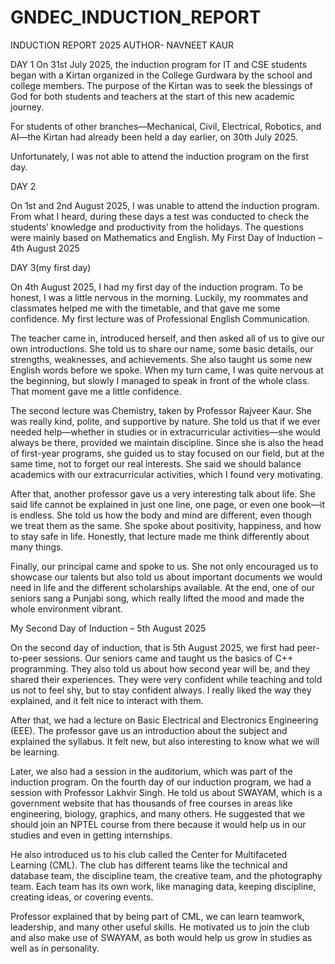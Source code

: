 # GNDEC_INDUCTION_REPORT
INDUCTION REPORT 2025
AUTHOR- NAVNEET KAUR

DAY 1
On 31st July 2025, the induction program for IT and CSE students began with a Kirtan organized in the College Gurdwara by the school and college members. The purpose of the Kirtan was to seek the blessings of God for both students and teachers at the start of this new academic journey.

For students of other branches—Mechanical, Civil, Electrical, Robotics, and AI—the Kirtan had already been held a day earlier, on 30th July 2025.

Unfortunately, I was not able to attend the induction program on the first day.


DAY 2 

On 1st and 2nd August 2025, I was unable to attend the induction program. From what I heard, during these days a test was conducted to check the students’ knowledge and productivity from the holidays. The questions were mainly based on Mathematics and English.
My First Day of Induction – 4th August 2025

DAY 3(my first day)

On 4th August 2025, I had my first day of the induction program. To be honest, I was a little nervous in the morning. Luckily, my roommates and classmates helped me with the timetable, and that gave me some confidence. My first lecture was of Professional English Communication.

The teacher came in, introduced herself, and then asked all of us to give our own introductions. She told us to share our name, some basic details, our strengths, weaknesses, and achievements. She also taught us some new English words before we spoke. When my turn came, I was quite nervous at the beginning, but slowly I managed to speak in front of the whole class. That moment gave me a little confidence.

The second lecture was Chemistry, taken by Professor Rajveer Kaur. She was really kind, polite, and supportive by nature. She told us that if we ever needed help—whether in studies or in extracurricular activities—she would always be there, provided we maintain discipline. Since she is also the head of first-year programs, she guided us to stay focused on our field, but at the same time, not to forget our real interests. She said we should balance academics with our extracurricular activities, which I found very motivating.

After that, another professor gave us a very interesting talk about life. She said life cannot be explained in just one line, one page, or even one book—it is endless. She told us how the body and mind are different, even though we treat them as the same. She spoke about positivity, happiness, and how to stay safe in life. Honestly, that lecture made me think differently about many things.

Finally, our principal came and spoke to us. She not only encouraged us to showcase our talents but also told us about important documents we would need in life and the different scholarships available. At the end, one of our seniors sang a Punjabi song, which really lifted the mood and made the whole environment vibrant.

My Second Day of Induction – 5th August 2025

On the second day of induction, that is 5th August 2025, we first had peer-to-peer sessions. Our seniors came and taught us the basics of C++ programming. They also told us about how second year will be, and they shared their experiences. They were very confident while teaching and told us not to feel shy, but to stay confident always. I really liked the way they explained, and it felt nice to interact with them.

After that, we had a lecture on Basic Electrical and Electronics Engineering (EEE). The professor gave us an introduction about the subject and explained the syllabus. It felt new, but also interesting to know what we will be learning.

Later, we also had a session in the auditorium, which was part of the induction program.
On the fourth day of our induction program, we had a session with Professor Lakhvir Singh. He told us about SWAYAM, which is a government website that has thousands of free courses in areas like engineering, biology, graphics, and many others. He suggested that we should join an NPTEL course from there because it would help us in our studies and even in getting internships.

He also introduced us to his club called the Center for Multifaceted Learning (CML). The club has different teams like the technical and database team, the discipline team, the creative team, and the photography team. Each team has its own work, like managing data, keeping discipline, creating ideas, or covering events.

Professor explained that by being part of CML, we can learn teamwork, leadership, and many other useful skills. He motivated us to join the club and also make use of SWAYAM, as both would help us grow in studies as well as in personality.

